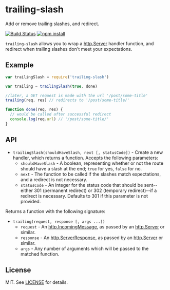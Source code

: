 # trailing-slash

Add or remove trailing slashes, and redirect.

[![Build Status](http://img.shields.io/travis/fardog/trailing-slash/master.svg?style=flat)](https://travis-ci.org/fardog/trailing-slash)
[![npm install](http://img.shields.io/npm/dm/trailing-slash.svg?style=flat)](https://www.npmjs.org/package/trailing-slash)


`trailing-slash` allows you to wrap a [http.Server][server] handler function, and
redirect when trailing slashes don't meet your expectations.

## Example

```javascript
var trailingSlash = require('trailing-slash')

var trailing = trailingSlash(true, done)

//later, a GET request is made with the url '/post/some-title'
trailing(req, res) // redirects to '/post/some-title/'

function done(req, res) {
  // would be called after successful redirect
  console.log(req.url) // '/post/some-title/'
}
```

## API

- `trailingSlash(shouldHaveSlash, next [, statusCode])` - Create a new handler,
  which returns a function. Accepts the following parameters:
    - `shouldHaveSlash` - A boolean, representing whether or not the route
      should have a slash at the end; `true` for yes, `false` for no.
    - `next` - The function to be called if the slashes match expectations, and
      a redirect is not necessary.
    - `statusCode` - An integer for the status code that should be sent--either
      301 (permanent redirect) or 302 (temporary redirect)--if a redirect is
      necessary. Defaults to 301 if this parameter is not provided.

Returns a function with the following signature:

- `trailing(request, response [, args ...])`
    - `request` - An [http.IncomingMessage][request], as passed by an
      [http.Server][server] or similar.
    - `response` - An [http.ServerResponse][response], as passed by an
      [http.Server][server] or similar.
    - `args` - Any number of arguments which will be passed to the matched
      function.

## License

MIT. See [LICENSE](./LICENSE) for details.

[request]: http://nodejs.org/api/http.html#http_http_incomingmessage
[server]: http://nodejs.org/api/http.html#http_class_http_server
[routes]: https://www.npmjs.com/package/routes 
[response]: http://nodejs.org/api/http.html#http_class_http_serverresponse
